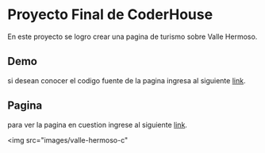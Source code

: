 # Proyecto Final de CoderHouse

En este proyecto se logro crear una pagina de turismo sobre Valle Hermoso.

## Demo

si desean conocer el codigo fuente de la pagina ingresa al siguiente [link](https://github.com/Fabian-Gimenez/TercerEntregaProyecto).


## Pagina

para ver la pagina en cuestion ingrese al siguiente [link](https://fabian-gimenez.github.io/TercerEntregaProyecto/).

<img src="images/valle-hermoso-c"